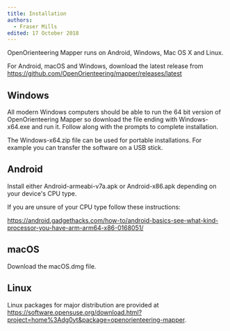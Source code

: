 ```yaml
---
title: Installation
authors:
  - Fraser Mills
edited: 17 October 2018
---
```


OpenOrienteering Mapper runs on Android, Windows, Mac OS X and Linux.

For Android, macOS and Windows, download the latest release from <https://github.com/OpenOrienteering/mapper/releases/latest>

## Windows

All modern Windows computers should be able to run the 64 bit version of OpenOrienteering Mapper so download the file ending with Windows-x64.exe and run it. Follow along with the prompts to complete installation.

The Windows-x64.zip file can be used for portable installations. For example you can transfer the software on a USB stick.


## Android

Install either Android-armeabi-v7a.apk or Android-x86.apk depending on your device's CPU type.

If you are unsure of your CPU type follow these instructions:

<https://android.gadgethacks.com/how-to/android-basics-see-what-kind-processor-you-have-arm-arm64-x86-0168051/>


## macOS

Download the macOS.dmg file.


## Linux

Linux packages for major distribution are provided at
<https://software.opensuse.org/download.html?project=home%3Adg0yt&package=openorienteering-mapper>.
